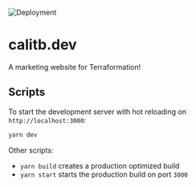 ![Deployment](https://github.com/calitb/ServerNextJS/workflows/Deploy%20Production/badge.svg)

# calitb.dev

A marketing website for Terraformation!

## Scripts

To start the development server with hot reloading on `http://localhost:3000`:

```bash
yarn dev
```

Other scripts:

- `yarn build` creates a production optimized build
- `yarn start` starts the production build on port `3000`
